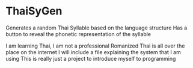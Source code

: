 # ThaiSyGen
Generates a random Thai Syllable based on the language structure
Has a button to reveal the phonetic representation of the syllable

I am learning Thai, I am not a professional
Romanized Thai is all over the place on the internet
I will include a file explaining the system that I am using
This is really just a project to introduce myself to programming

